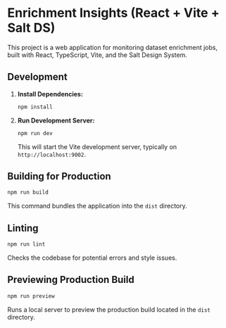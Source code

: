 # Enrichment Insights (React + Vite + Salt DS)

This project is a web application for monitoring dataset enrichment jobs, built with React, TypeScript, Vite, and the Salt Design System.

## Development

1.  **Install Dependencies:**
    ```bash
    npm install
    ```
2.  **Run Development Server:**
    ```bash
    npm run dev
    ```
    This will start the Vite development server, typically on `http://localhost:9002`.

## Building for Production

```bash
npm run build
```

This command bundles the application into the `dist` directory.

## Linting

```bash
npm run lint
```

Checks the codebase for potential errors and style issues.

## Previewing Production Build

```bash
npm run preview
```

Runs a local server to preview the production build located in the `dist` directory.
